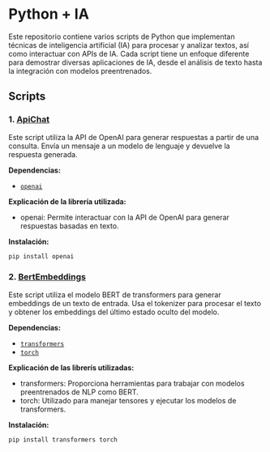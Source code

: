 # Python + IA

Este repositorio contiene varios scripts de Python que implementan técnicas de inteligencia artificial (IA) para procesar y analizar textos, así como interactuar con APIs de IA. Cada script tiene un enfoque diferente para demostrar diversas aplicaciones de IA, desde el análisis de texto hasta la integración con modelos preentrenados.

## Scripts

### 1. **[ApiChat](https://github.com/MarioSandovalP3/Python-IA/blob/main/api_chat.py)**
Este script utiliza la API de OpenAI para generar respuestas a partir de una 
consulta. Envía un mensaje a un modelo de lenguaje y devuelve la respuesta generada. 

**Dependencias:**
- [`openai`](https://pypi.org/project/openai/0.26.5/)

**Explicación de la librería utilizada:**
* openai: Permite interactuar con la API de OpenAI para generar respuestas basadas en texto.

**Instalación:**

```python
pip install openai
```


### 2. **[BertEmbeddings](https://github.com/MarioSandovalP3/Python-IA/blob/main/bert_embeddings.py)**
Este script utiliza el modelo BERT de transformers para generar embeddings de un texto de entrada.
Usa el tokenizer para procesar el texto y obtener los embeddings del último estado oculto del modelo.

**Dependencias:**
- [`transformers`](https://pypi.org/project/transformers/)
- [`torch`](https://pypi.org/project/torch/)

**Explicación de las librerís utilizadas:**
* transformers: Proporciona herramientas para trabajar con modelos preentrenados de NLP como BERT.
* torch: Utilizado para manejar tensores y ejecutar los modelos de transformers.

**Instalación:**

```python
pip install transformers torch
```